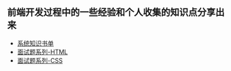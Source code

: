 ## 前端开发过程中的一些经验和个人收集的知识点分享出来

<!--giab:issue_list_start-->
- [系统知识书单](https://github.com/GayeChen/blog/issues/1)
- [面试题系列-HTML](https://github.com/GayeChen/blog/issues/2)
- [面试题系列-CSS](https://github.com/GayeChen/blog/issues/3)
<!--giab:issue_list_end-->
